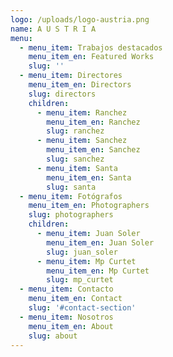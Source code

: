 ```yaml
---
logo: /uploads/logo-austria.png
name: A U S T R I A
menu:
  - menu_item: Trabajos destacados
    menu_item_en: Featured Works
    slug: ''
  - menu_item: Directores
    menu_item_en: Directors
    slug: directors
    children:
      - menu_item: Ranchez
        menu_item_en: Ranchez
        slug: ranchez
      - menu_item: Sanchez
        menu_item_en: Sanchez
        slug: sanchez
      - menu_item: Santa
        menu_item_en: Santa
        slug: santa
  - menu_item: Fotógrafos
    menu_item_en: Photographers
    slug: photographers
    children:
      - menu_item: Juan Soler
        menu_item_en: Juan Soler
        slug: juan_soler
      - menu_item: Mp Curtet
        menu_item_en: Mp Curtet
        slug: mp_curtet
  - menu_item: Contacto
    menu_item_en: Contact
    slug: '#contact-section'
  - menu_item: Nosotros
    menu_item_en: About
    slug: about
---
```










